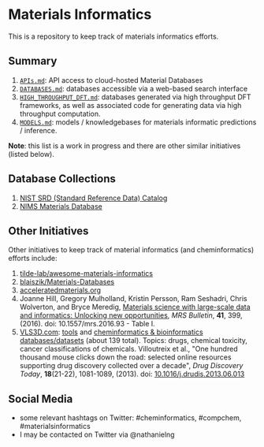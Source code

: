 # Materials Informatics

This is a repository to keep track of materials informatics efforts.

## Summary

1. [`APIs.md`](https://github.com/nathanielng/materials-informatics/blob/master/APIs.md): API access to cloud-hosted Material Databases
2. [`DATABASES.md`](https://github.com/nathanielng/materials-informatics/blob/master/DATABASES.md): databases accessible via a web-based search interface
3. [`HIGH_THROUGHPUT_DFT.md`](https://github.com/nathanielng/materials-informatics/blob/master/HIGH_THROUGHPUT_DFT.md): databases generated via high throughput DFT frameworks, as well as associated code for generating data via high throughput computation.
4. [`MODELS.md`](https://github.com/nathanielng/materials-informatics/blob/master/MODELS.md): models / knowledgebases for materials informatic predictions / inference.

**Note**: this list is a work in progress and there are other similar initiatives (listed below).


## Database Collections

1. [NIST SRD (Standard Reference Data) Catalog](https://www.nist.gov/srd/srd-catalog)
2. [NIMS Materials Database](https://mits.nims.go.jp/index_en.html)

## Other Initiatives

Other initiatives to keep track of material informatics (and cheminformatics) efforts include:

1. [tilde-lab/awesome-materials-informatics](https://github.com/tilde-lab/awesome-materials-informatics)
2. [blaiszik/Materials-Databases](https://github.com/blaiszik/Materials-Databases)
3. [acceleratedmaterials.org](http://acceleratedmaterials.org/free-materials-databases-and-repositories/)
4. Joanne Hill, Gregory Mulholland, Kristin Persson, Ram Seshadri, Chris Wolverton, and Bryce Meredig, [Materials science with large-scale data and informatics: Unlocking new opportunities](https://doi.org/10.1557/mrs.2016.93), *MRS Bulletin*, **41**, 399, (2016). doi: 10.1557/mrs.2016.93 - Table I.
5. [VLS3D.com](http://www.vls3d.com): [tools](http://www.vls3d.com/index.php/links) and [cheminformatics & bioinformatics databases/datasets](http://www.vls3d.com/index.php/links/chemoinformatics/admet/databases-datasets) (about 139 total).  Topics: drugs, chemical toxicity, cancer classifications of chemicals. Villoutreix et al., "One hundred thousand mouse clicks down the road: selected online resources supporting drug discovery collected over a decade", *Drug Discovery Today*, **18**(21-22), 1081-1089, (2013). doi: [10.1016/j.drudis.2013.06.013](https://doi.org/10.1016/j.drudis.2013.06.013)

## Social Media

- some relevant hashtags on Twitter: #cheminformatics, #compchem, #materialsinformatics
- I may be contacted on Twitter via @nathanielng
